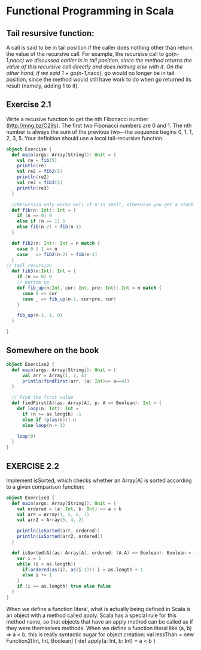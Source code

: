 Functional Programming in Scala
==
## Tail resursive function:  
A call is said to be in tail position if the caller does nothing other than return the value
of the recursive call. For example, the recursive call to go(n-1,n*acc) we discussed
earlier is in tail position, since the method returns the value of this recursive call directly
and does nothing else with it. On the other hand, if we said 1 + go(n-1,n*acc), go
would no longer be in tail position, since the method would still have work to do when
go returned its result (namely, adding 1 to it).
## Exercise 2.1
Write a recusive function to get the nth Fibonacci number (http://mng.bz/C29s).
The first two Fibonacci numbers are 0 and 1. The nth number is always the sum of the
previous two—the sequence begins 0, 1, 1, 2, 3, 5. Your definition should use a
local tail-recursive function.
```Scala
object Exercise {
  def main(args: Array[String]): Unit = {
    val re = fib(5)
    println(re)
    val re2 = fib2(5)
    println(re2)
    val re3 = fib3(5)
    println(re3)
  }

  //Recursion only works well if n is small, otherwise you get a stack overflow exception.
  def fib(n: Int): Int = {
    if (n == 0) 0
    else if (n == 1) 1
    else fib(n-2) + fib(n-1)
  }

  def fib2(n: Int): Int = n match {
    case 0 | 1 => n
    case _ => fib2(n-2) + fib(n-1)
  }
// tail recursion 
  def fib3(n:Int): Int = {
    if (n == 0) 0
    // bottom up
    def fib_up(n:Int, cur: Int, pre: Int): Int = n match {
      case 0 => cur
      case _ => fib_up(n-1, cur+pre, cur)
    }

    fib_up(n-1, 1, 0)
  }

}

```

## Somewhere on the book
 

```scala
object Exercise2 {
  def main(args: Array[String]): Unit = {
      val arr = Array(1, 2, 4)
      println(findFirst(arr, (a: Int)=> a==4))
  }

  // Find the first value
  def findFirst[A](as: Array[A], p: A => Boolean): Int = {
    def loop(n: Int): Int =
      if (n >= as.length) -1
      else if (p(as(n))) n
      else loop(n + 1)

    loop(0)
  }
}

```

## EXERCISE 2.2
 
Implement isSorted, which checks whether an Array[A] is sorted according to a
given comparison function:
```scala
object Exercise3 {
  def main(args: Array[String]): Unit = {
    val ordered = (a: Int, b: Int) => a > b
    val arr = Array(1, 5, 6, 7)
    val arr2 = Array(5, 4, 2)

    println(isSorted(arr, ordered))
    println(isSorted(arr2, ordered))
  }

  def isSorted[A](as: Array[A], ordered: (A,A) => Boolean): Boolean = {
    var i = 1
    while (i < as.length){
      if(ordered(as(i), as(i-1))) i = as.length + 1
      else i += 1
    }
    if (i == as.length) true else false
  }
}
```
When we define a function literal, what is actually being defined in Scala is an object
with a method called apply. Scala has a special rule for this method name, so that
objects that have an apply method can be called as if they were themselves methods.
When we define a function literal like (a, b) => a < b, this is really syntactic
sugar for object creation:
val lessThan = new Function2[Int, Int, Boolean] {
def apply(a: Int, b: Int) = a < b
}
